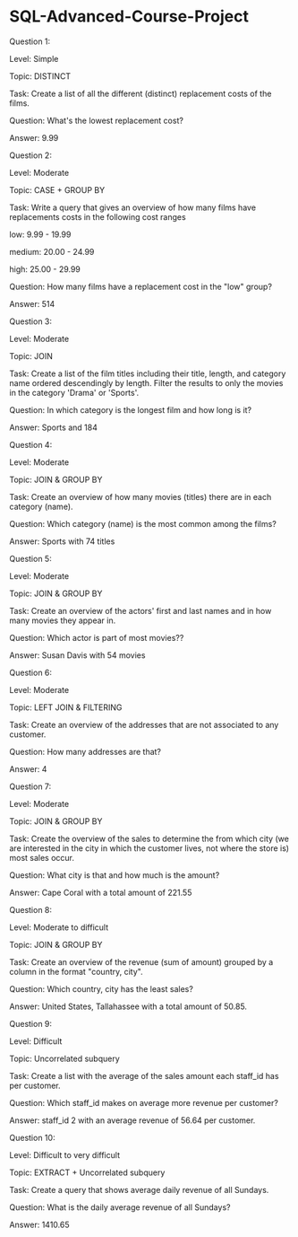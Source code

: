 # SQL-Advanced-Course-Project

Question 1:

Level: Simple

Topic: DISTINCT

Task: Create a list of all the different (distinct) replacement costs of the films.

Question: What's the lowest replacement cost?

Answer: 9.99



Question 2:

Level: Moderate

Topic: CASE + GROUP BY

Task: Write a query that gives an overview of how many films have replacements costs in the following cost ranges

low: 9.99 - 19.99

medium: 20.00 - 24.99

high: 25.00 - 29.99

Question: How many films have a replacement cost in the "low" group?

Answer: 514



Question 3:

Level: Moderate

Topic: JOIN

Task: Create a list of the film titles including their title, length, and category name ordered descendingly by length. Filter the results to only the movies in the category 'Drama' or 'Sports'.

Question: In which category is the longest film and how long is it?

Answer: Sports and 184



Question 4:

Level: Moderate

Topic: JOIN & GROUP BY

Task: Create an overview of how many movies (titles) there are in each category (name).

Question: Which category (name) is the most common among the films?

Answer: Sports with 74 titles



Question 5:

Level: Moderate

Topic: JOIN & GROUP BY

Task: Create an overview of the actors' first and last names and in how many movies they appear in.

Question: Which actor is part of most movies??

Answer: Susan Davis with 54 movies



Question 6:

Level: Moderate

Topic: LEFT JOIN & FILTERING

Task: Create an overview of the addresses that are not associated to any customer.

Question: How many addresses are that?

Answer: 4



Question 7:

Level: Moderate

Topic: JOIN & GROUP BY

Task: Create the overview of the sales  to determine the from which city (we are interested in the city in which the customer lives, not where the store is) most sales occur.

Question: What city is that and how much is the amount?

Answer: Cape Coral with a total amount of 221.55



Question 8:

Level: Moderate to difficult

Topic: JOIN & GROUP BY

Task: Create an overview of the revenue (sum of amount) grouped by a column in the format "country, city".

Question: Which country, city has the least sales?

Answer: United States, Tallahassee with a total amount of 50.85.



Question 9:

Level: Difficult

Topic: Uncorrelated subquery

Task: Create a list with the average of the sales amount each staff_id has per customer.

Question: Which staff_id makes on average more revenue per customer?

Answer: staff_id 2 with an average revenue of 56.64 per customer.



Question 10:

Level: Difficult to very difficult

Topic: EXTRACT + Uncorrelated subquery

Task: Create a query that shows average daily revenue of all Sundays.

Question: What is the daily average revenue of all Sundays?

Answer: 1410.65

